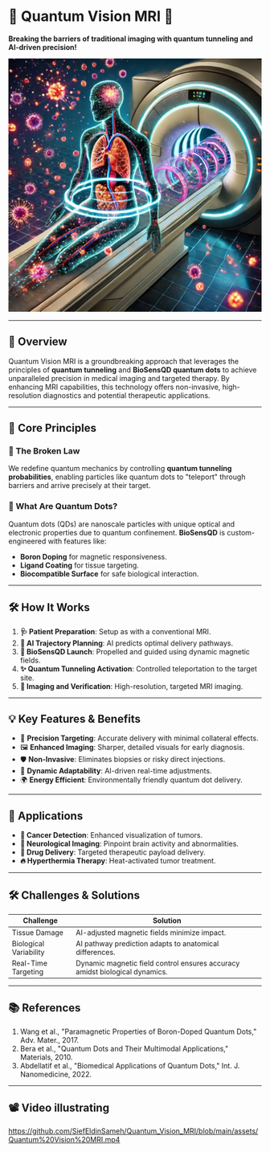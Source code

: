 

# 🧬 Quantum Vision MRI 🌟

**Breaking the barriers of traditional imaging with quantum tunneling and AI-driven precision!**

<img src="./assets/Imaginary%20look.png" alt="Quantum Vision MRI Visualization" width="700px">

---

## 🚀 Overview

Quantum Vision MRI is a groundbreaking approach that leverages the principles of **quantum tunneling** and **BioSensQD quantum dots** to achieve unparalleled precision in medical imaging and targeted therapy. By enhancing MRI capabilities, this technology offers non-invasive, high-resolution diagnostics and potential therapeutic applications.

---

## 🧪 Core Principles

### 🔑 The Broken Law
We redefine quantum mechanics by controlling **quantum tunneling probabilities**, enabling particles like quantum dots to "teleport" through barriers and arrive precisely at their target.

### 🌟 What Are Quantum Dots?
Quantum dots (QDs) are nanoscale particles with unique optical and electronic properties due to quantum confinement. **BioSensQD** is custom-engineered with features like:
- **Boron Doping** for magnetic responsiveness.
- **Ligand Coating** for tissue targeting.
- **Biocompatible Surface** for safe biological interaction.

---

## 🛠 How It Works

1. **🩺 Patient Preparation**: Setup as with a conventional MRI.
2. **🎯 AI Trajectory Planning**: AI predicts optimal delivery pathways.
3. **🚀 BioSensQD Launch**: Propelled and guided using dynamic magnetic fields.
4. **✨ Quantum Tunneling Activation**: Controlled teleportation to the target site.
5. **📸 Imaging and Verification**: High-resolution, targeted MRI imaging.

---

## 💡 Key Features & Benefits

- 🎯 **Precision Targeting**: Accurate delivery with minimal collateral effects.
- 🖼 **Enhanced Imaging**: Sharper, detailed visuals for early diagnosis.
- 🛡 **Non-Invasive**: Eliminates biopsies or risky direct injections.
- 🤖 **Dynamic Adaptability**: AI-driven real-time adjustments.
- 🌍 **Energy Efficient**: Environmentally friendly quantum dot delivery.

---

## 🔬 Applications

- **🎥 Cancer Detection**: Enhanced visualization of tumors.
- **🧠 Neurological Imaging**: Pinpoint brain activity and abnormalities.
- **💊 Drug Delivery**: Targeted therapeutic payload delivery.
- **🔥 Hyperthermia Therapy**: Heat-activated tumor treatment.

---

## 🛠 Challenges & Solutions

| **Challenge**                      | **Solution**                                                                 |
|------------------------------------|------------------------------------------------------------------------------|
| Tissue Damage                      | AI-adjusted magnetic fields minimize impact.                                |
| Biological Variability             | AI pathway prediction adapts to anatomical differences.                     |
| Real-Time Targeting                | Dynamic magnetic field control ensures accuracy amidst biological dynamics. |

---

## 📚 References

1. Wang et al., "Paramagnetic Properties of Boron-Doped Quantum Dots," Adv. Mater., 2017.  
2. Bera et al., "Quantum Dots and Their Multimodal Applications," Materials, 2010.  
3. Abdellatif et al., "Biomedical Applications of Quantum Dots," Int. J. Nanomedicine, 2022.

---
## 📽️ Video illustrating 
https://github.com/SiefEldinSameh/Quantum_Vision_MRI/blob/main/assets/Quantum%20Vision%20MRI.mp4
